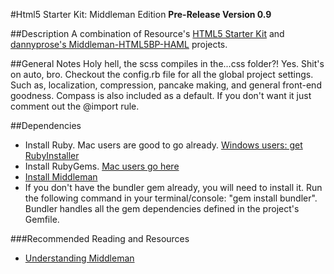 #Html5 Starter Kit: Middleman Edition
**Pre-Release Version 0.9**


##Description
A combination of Resource's [HTML5 Starter Kit](http://stash.resource.com/projects/VCL/repos/resource-html5-starter-kit/browse) and [dannyprose's Middleman-HTML5BP-HAML](https://github.com/dannyprose/Middleman-HTML5BP-HAML) projects.

##General Notes
Holy hell, the scss compiles in the...css folder?! Yes. Shit's on auto, bro. Checkout the config.rb file for all the global project settings. Such as, localization, compression, pancake making, and general front-end goodness. Compass is also included as a default. If you don't want it just comment out the @import rule.

##Dependencies
- Install Ruby. Mac users are good to go already. [Windows users: get RubyInstaller](https://forwardhq.com/support/installing-ruby-windows)
- Install RubyGems. [Mac users go here](http://rubygems.org/pages/download)
- [Install Middleman](http://middlemanapp.com/getting-started/#toc_1)
- If you don't have the bundler gem already, you will need to install it. Run the following command in your terminal/console: "gem install bundler". Bundler handles all the gem dependencies defined in the project's Gemfile.

###Recommended Reading and Resources
- [Understanding Middleman](http://benfrain.com/understanding-middleman-the-static-site-generator-for-faster-prototyping/)

